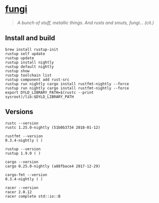 # [fungi][]

> _A bunch of stuff, metallic things. And rusts and smuts, fungi... (cit.)_

## Install and build

```
brew install rustup-init
rustup self update
rustup update
rustup install nightly
rustup default nightly
rustup show
rustup toolchain list
rustup component add rust-src
rustup run nightly cargo install rustfmt-nightly --force
rustup run nightly cargo install rustfmt-nightly --force
export DYLD_LIBRARY_PATH=$(rustc --print sysroot)/lib:$DYLD_LIBRARY_PATH
```

## Versions

```
rustc --version
rustc 1.25.0-nightly (51b0b3734 2018-01-12)

rustfmt --version
0.3.4-nightly ( )

rustup --version
rustup 1.9.0 ( )

cargo --version
cargo 0.25.0-nightly (a88fbace4 2017-12-29)

cargo-fmt --version
0.3.4-nightly ( )

racer --version
racer 2.0.12
racer complete std::io::B

```

[fungi]: https://github.com/zeroed/fungi
